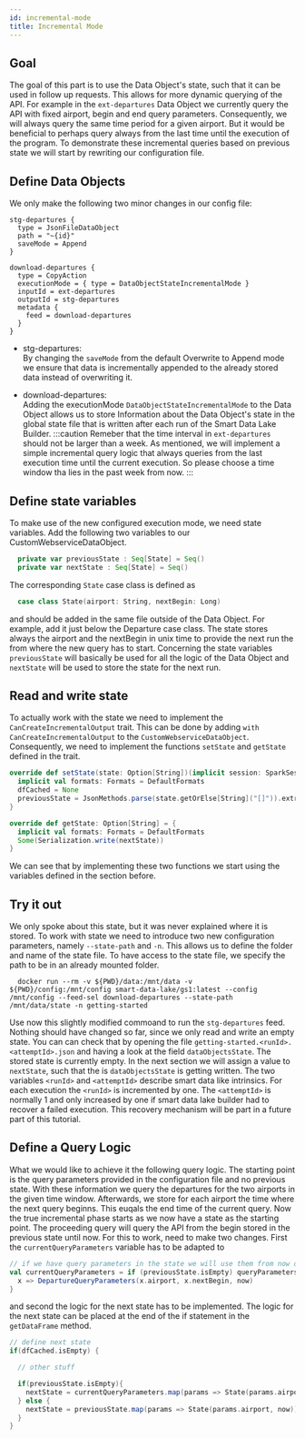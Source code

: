 ```yaml
---
id: incremental-mode
title: Incremental Mode
---
```


## Goal
The goal of this part is to use the Data Object's state, such that it can be used in follow up requests. This allows for more dynamic querying of the API. For example in the `ext-departures` Data Object we currently query the API with fixed airport, begin and end query parameters. Consequently, we will always query the same time period for a given airport. But it would be beneficial to perhaps query always from the last time until the execution of the program. To demonstrate these incremental queries based on previous state we will start by rewriting our configuration file.

## Define Data Objects
We only make the following two minor changes in our config file:
```
stg-departures {
  type = JsonFileDataObject
  path = "~{id}"
  saveMode = Append
}
```
```
download-departures {
  type = CopyAction
  executionMode = { type = DataObjectStateIncrementalMode }
  inputId = ext-departures
  outputId = stg-departures
  metadata {
    feed = download-departures
  }
}
```
- stg-departures:  
By changing the `saveMode` from the default Overwrite to Append mode we ensure that data is incrementally appended to the already stored data instead of overwriting it.

- download-departures:  
Adding the executionMode `DataObjectStateIncrementalMode` to the Data Object allows us to store Information about the Data Object's state in the global state file that is written after each run of the Smart Data Lake Builder.
:::caution
Remeber that the time interval in `ext-departures` should not be larger than a week. As mentioned, we will implement a simple incremental query logic that always queries from the last execution time until the current execution. So please choose a time window tha lies in the past week from now.
:::
## Define state variables
To make use of the new configured execution mode, we need state variables. Add the following two variables to our CustomWebserviceDataObject.
```scala  
  private var previousState : Seq[State] = Seq()
  private var nextState : Seq[State] = Seq()
```
The corresponding `State` case class is defined as 

```scala
  case class State(airport: String, nextBegin: Long)
```

and should be added in the same file outside of the Data Object. For example, add it just below the Departure case class. The state stores always the airport and the nextBegin in unix time to provide the next run the from where the new query has to start. Concerning the state variables `previousState` will basically be used for all the logic of the Data Object and `nextState` will be used to store the state for the next run.

## Read and write state
To actually work with the state we need to implement the `CanCreateIncrementalOutput` trait. This can be done by adding `with CanCreateIncrementalOutput` to the `CustomWebserviceDataObject`. Consequently, we need to implement the functions `setState` and `getState` defined in the trait. 

```scala
override def setState(state: Option[String])(implicit session: SparkSession, context: ActionPipelineContext): Unit = {
  implicit val formats: Formats = DefaultFormats
  dfCached = None
  previousState = JsonMethods.parse(state.getOrElse[String]("[]")).extract[Seq[State]]
}

override def getState: Option[String] = {
  implicit val formats: Formats = DefaultFormats
  Some(Serialization.write(nextState))
}
```
We can see that by implementing these two functions we start using the variables defined in the section before.

## Try it out
We only spoke about this state, but it was never explained where it is stored. To work with state we need to introduce two new configuration parameters, namely `--state-path` and `-n`. This allows us to define the folder and name of the state file. To have access to the state file, we specify the path to be in an already mounted folder.
```
  docker run --rm -v ${PWD}/data:/mnt/data -v ${PWD}/config:/mnt/config smart-data-lake/gs1:latest --config /mnt/config --feed-sel download-departures --state-path /mnt/data/state -n getting-started
```
Use now this slightly modified commoand to run the `stg-departures` feed. Nothing should have changed so far, since we only read and write an empty state. You can can check that by opening the file `getting-started.<runId>.<attemptId>.json` and having a look at the field `dataObjectsState`. The stored state is currently empty. In the next section we will assign a value to `nextState`, such that the is `dataObjectsState` is getting written. The two variables `<runId>` and `<attemptId>` describe smart data like intrinsics. For each execution the `<runId>` is incremented by one. The `<attemptId>` is normally 1 and only increased by one if smart data lake builder had to recover a failed execution. This recovery mechanism will be part in a future part of this tutorial.

## Define a Query Logic
What we would like to achieve it the following query logic. The starting point is the query parameters provided in the configuration file and no previous state. With these information we query the departures for the two airports in the given time window. Afterwards, we store for each airport the time where the next query beginns. This euqals the end time of the current query. Now the true incremental phase starts as we now have a state as the starting point. The proceeding query will query the API from the begin stored in the previous state until now. 
For this to work, need to make two changes. First the `currentQueryParameters` variable has to be adapted to 
```scala
// if we have query parameters in the state we will use them from now on
val currentQueryParameters = if (previousState.isEmpty) queryParameters.get else previousState.map{
  x => DepartureQueryParameters(x.airport, x.nextBegin, now)
}
```
and second the logic for the next state has to be implemented. The logic for the next state can be placed at the end of the if statement in the `getDataFrame` method.
```scala
// define next state
if(dfCached.isEmpty) {

  // other stuff

  if(previousState.isEmpty){
    nextState = currentQueryParameters.map(params => State(params.airport, params.end))
  } else {
    nextState = previousState.map(params => State(params.airport, now))
  }
}
```